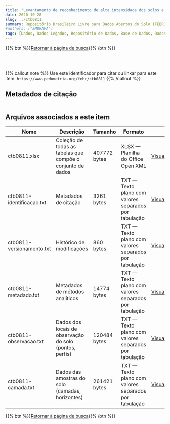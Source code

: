 ```yaml
---
title: "Levantamento de reconhecimento de alta intensidade dos solos e avaliação da aptidão agrícola das terras das quadrículas de Silva Jardim e Rio das Ostras, Estado do Rio de Janeiro"
date: 2020-10-28
slug: ../ctb0811
summary: Repositório Brasileiro Livre para Dados Abertos do Solo (FEBR) | A febre dos dados de solo no Brasil
#authors: ["EMBRAPA"]
tags: [Dados, Dados Legados, Repositório de Dados, Base de Dados, Dados Abertos]
---
```


<style>
div.alert > div {
    font-size: 0.8rem;
}
</style>

{{% btn %}}<a href="/febr/buscar/">Retornar à página de busca</a>{{% /btn %}}

<br>
<br>

{{% callout note %}}
Use este identificador para citar ou linkar para este item: `https://www.pedometria.org/febr/ctb0811`
{{% /callout %}}

## Metadados de citação

<table>
<!-- Fonte: https://gist.github.com/jfreels/6814721 -->
<script src="https://d3js.org/d3.v3.min.js" charset="utf-8"></script>
<!-- <script type='text/javascript' src='/febr/buscar/script.js'></script> -->
<script type='text/javascript'>
  d3.tsv('ctb0811-identificacao.txt',function (data) {
    var columns = ['campo', 'valor']
    tabulate(data, columns)
  })
</script>
</table>

## Arquivos associados a este item

<table style="width:100%">
  <thead>
    <tr>
      <th>Nome</th>
      <th>Descrição</th>
      <th>Tamanho</th>
      <th>Formato</th>
      <th></th>
    </tr>
  </thead>
  <tbody>
    <tr>
      <td>ctb0811.xlsx</td>
      <td>Coleção de todas as tabelas que compõe o conjunto de dados</td>
      <td>407772 bytes</td>
      <td>XLSX — Planilha do Office Open XML</td>
      <td><a href="https://cloud.utfpr.edu.br/index.php/s/Df6dhfzYJ1DDeso/download?path=%2Fctb0811&files=ctb0811.xlsx" class="btn btn-primary btn-block" role="button">Visualizar/Abrir</a></td>
    </tr>
    <tr>
      <td>ctb0811-identificacao.txt</td>
      <td>Metadados de citação</td>
      <td>3261 bytes</td>
      <td>TXT — Texto plano com valores separados por tabulação</td>
      <td><a href="https://cloud.utfpr.edu.br/index.php/s/Df6dhfzYJ1DDeso/download?path=%2Fctb0811&files=ctb0811-identificacao.txt" class="btn btn-primary btn-block" role="button">Visualizar/Abrir</a></td>
    </tr>
    <tr>
      <td>ctb0811-versionamento.txt</td>
      <td>Histórico de modificações</td>
      <td>860 bytes</td>
      <td>TXT — Texto plano com valores separados por tabulação</td>
      <td><a href="https://cloud.utfpr.edu.br/index.php/s/Df6dhfzYJ1DDeso/download?path=%2Fctb0811&files=ctb0811-versionamento.txt" class="btn btn-primary btn-block" role="button">Visualizar/Abrir</a></td>
    </tr>
    <tr>
      <td>ctb0811-metadado.txt</td>
      <td>Metadados de métodos analíticos</td>
      <td>14774 bytes</td>
      <td>TXT — Texto plano com valores separados por tabulação</td>
      <td><a href="https://cloud.utfpr.edu.br/index.php/s/Df6dhfzYJ1DDeso/download?path=%2Fctb0811&files=ctb0811-metadado.txt" class="btn btn-primary btn-block" role="button">Visualizar/Abrir</a></td>
    </tr>
    <tr>
      <td>ctb0811-observacao.txt</td>
      <td>Dados dos locais de observação do solo (pontos, perfis)</td>
      <td>120484 bytes</td>
      <td>TXT — Texto plano com valores separados por tabulação</td>
      <td><a href="https://cloud.utfpr.edu.br/index.php/s/Df6dhfzYJ1DDeso/download?path=%2Fctb0811&files=ctb0811-observacao.txt" class="btn btn-primary btn-block" role="button">Visualizar/Abrir</a></td>
    </tr>
    <tr>
      <td>ctb0811-camada.txt</td>
      <td>Dados das amostras do solo (camadas, horizontes)</td>
      <td>261421 bytes</td>
      <td>TXT — Texto plano com valores separados por tabulação</td>
      <td><a href="https://cloud.utfpr.edu.br/index.php/s/Df6dhfzYJ1DDeso/download?path=%2Fctb0811&files=ctb0811-camada.txt" class="btn btn-primary btn-block" role="button">Visualizar/Abrir</a></td>
    </tr>
  </tbody>
</table>

{{% btn %}}<a href="/febr/buscar/">Retornar à página de busca</a>{{% /btn %}}
